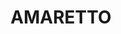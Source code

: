 ---
layout: page
title: AMARETTO
description: Identifies pancancer driver genes using gene expression, DNA copy number and DNA methylation data (R)
img: /assets/img/comm2.png
redirect: hhttps://bitbucket.org/gevaertlab/pancanceramaretto/src/master/
importance: 4
category: R codes
---